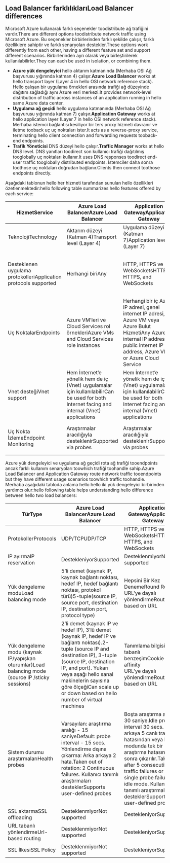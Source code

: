 ## <a name="load-balancer-differences"></a><span data-ttu-id="1eb0c-101">Load Balancer farklılıkları</span><span class="sxs-lookup"><span data-stu-id="1eb0c-101">Load Balancer differences</span></span>

<span data-ttu-id="1eb0c-102">Microsoft Azure kullanarak farklı seçenekler toodistribute ağ trafiğini vardır.</span><span class="sxs-lookup"><span data-stu-id="1eb0c-102">There are different options toodistribute network traffic using Microsoft Azure.</span></span> <span data-ttu-id="1eb0c-103">Bu seçenekler birbirlerinden farklı şekilde çalışır, farklı özelliklere sahiptir ve farklı senaryoları destekler.</span><span class="sxs-lookup"><span data-stu-id="1eb0c-103">These options work differently from each other, having a different feature set and support different scenarios.</span></span> <span data-ttu-id="1eb0c-104">Birbirlerinden ayrı olarak veya birleştirilerek kullanılabilirler.</span><span class="sxs-lookup"><span data-stu-id="1eb0c-104">They can each be used in isolation, or combining them.</span></span>

* <span data-ttu-id="1eb0c-105">**Azure yük dengeleyici** hello aktarım katmanında (Merhaba OSI Ağ başvurusu yığınında katman 4) çalışır.</span><span class="sxs-lookup"><span data-stu-id="1eb0c-105">**Azure Load Balancer** works at hello transport layer (Layer 4 in hello OSI network reference stack).</span></span> <span data-ttu-id="1eb0c-106">Hello çalışan bir uygulama örnekleri arasında trafiği ağ düzeyinde dağıtım sağladığı aynı Azure veri merkezi.</span><span class="sxs-lookup"><span data-stu-id="1eb0c-106">It provides network-level distribution of traffic across instances of an application running in hello same Azure data center.</span></span>
* <span data-ttu-id="1eb0c-107">**Uygulama ağ geçidi** hello uygulama katmanında (Merhaba OSI Ağ başvurusu yığınında katman 7) çalışır.</span><span class="sxs-lookup"><span data-stu-id="1eb0c-107">**Application Gateway** works at hello application layer (Layer 7 in hello OSI network reference stack).</span></span> <span data-ttu-id="1eb0c-108">Merhaba istemci bağlantısı kesiliyor bir ters proxy hizmeti davranır ve iletme tooback uç uç noktaları ister.</span><span class="sxs-lookup"><span data-stu-id="1eb0c-108">It acts as a reverse-proxy service, terminating hello client connection and forwarding requests tooback-end endpoints.</span></span>
* <span data-ttu-id="1eb0c-109">**Trafik Yöneticisi** DNS düzeyi hello çalışır.</span><span class="sxs-lookup"><span data-stu-id="1eb0c-109">**Traffic Manager** works at hello DNS level.</span></span>  <span data-ttu-id="1eb0c-110">DNS yanıtları toodirect son kullanıcı trafiği dağıtılmış tooglobally uç noktaları kullanır.</span><span class="sxs-lookup"><span data-stu-id="1eb0c-110">It uses DNS responses toodirect end-user traffic tooglobally distributed endpoints.</span></span> <span data-ttu-id="1eb0c-111">İstemciler daha sonra toothose uç noktaları doğrudan bağlanır.</span><span class="sxs-lookup"><span data-stu-id="1eb0c-111">Clients then connect toothose endpoints directly.</span></span>

<span data-ttu-id="1eb0c-112">Aşağıdaki tablonun hello her hizmeti tarafından sunulan hello özellikleri özetlenmektedir:</span><span class="sxs-lookup"><span data-stu-id="1eb0c-112">hello following table summarizes hello features offered by each service:</span></span>

| <span data-ttu-id="1eb0c-113">Hizmet</span><span class="sxs-lookup"><span data-stu-id="1eb0c-113">Service</span></span> | <span data-ttu-id="1eb0c-114">Azure Load Balancer</span><span class="sxs-lookup"><span data-stu-id="1eb0c-114">Azure Load Balancer</span></span> | <span data-ttu-id="1eb0c-115">Application Gateway</span><span class="sxs-lookup"><span data-stu-id="1eb0c-115">Application Gateway</span></span> | <span data-ttu-id="1eb0c-116">Traffic Manager</span><span class="sxs-lookup"><span data-stu-id="1eb0c-116">Traffic Manager</span></span> |
| --- | --- | --- | --- |
| <span data-ttu-id="1eb0c-117">Teknoloji</span><span class="sxs-lookup"><span data-stu-id="1eb0c-117">Technology</span></span> |<span data-ttu-id="1eb0c-118">Aktarım düzeyi (Katman 4)</span><span class="sxs-lookup"><span data-stu-id="1eb0c-118">Transport level (Layer 4)</span></span> |<span data-ttu-id="1eb0c-119">Uygulama düzeyi (Katman 7)</span><span class="sxs-lookup"><span data-stu-id="1eb0c-119">Application level (Layer 7)</span></span> |<span data-ttu-id="1eb0c-120">DNS düzeyi</span><span class="sxs-lookup"><span data-stu-id="1eb0c-120">DNS level</span></span> |
| <span data-ttu-id="1eb0c-121">Desteklenen uygulama protokolleri</span><span class="sxs-lookup"><span data-stu-id="1eb0c-121">Application protocols supported</span></span> |<span data-ttu-id="1eb0c-122">Herhangi biri</span><span class="sxs-lookup"><span data-stu-id="1eb0c-122">Any</span></span> |<span data-ttu-id="1eb0c-123">HTTP, HTTPS ve WebSockets</span><span class="sxs-lookup"><span data-stu-id="1eb0c-123">HTTP, HTTPS, and WebSockets</span></span> |<span data-ttu-id="1eb0c-124">Herhangi biri (Uç nokta izleme için HTTP uç noktası gereklidir)</span><span class="sxs-lookup"><span data-stu-id="1eb0c-124">Any (An HTTP endpoint is required for endpoint monitoring)</span></span> |
| <span data-ttu-id="1eb0c-125">Uç Noktalar</span><span class="sxs-lookup"><span data-stu-id="1eb0c-125">Endpoints</span></span> |<span data-ttu-id="1eb0c-126">Azure VM’leri ve Cloud Services rol örnekleri</span><span class="sxs-lookup"><span data-stu-id="1eb0c-126">Azure VMs and Cloud Services role instances</span></span> |<span data-ttu-id="1eb0c-127">Herhangi bir iç Azure IP adresi, genel internet IP adresi, Azure VM veya Azure Bulut Hizmeti</span><span class="sxs-lookup"><span data-stu-id="1eb0c-127">Any Azure internal IP address, public internet IP address, Azure VM, or Azure Cloud Service</span></span> |<span data-ttu-id="1eb0c-128">Azure VM’leri, Cloud Services, Azure Web Apps ve dış uç noktalar</span><span class="sxs-lookup"><span data-stu-id="1eb0c-128">Azure VMs, Cloud Services, Azure Web Apps, and external endpoints</span></span> |
| <span data-ttu-id="1eb0c-129">Vnet desteği</span><span class="sxs-lookup"><span data-stu-id="1eb0c-129">Vnet support</span></span> |<span data-ttu-id="1eb0c-130">Hem İnternet’e yönelik hem de iç (Vnet) uygulamalar için kullanılabilir</span><span class="sxs-lookup"><span data-stu-id="1eb0c-130">Can be used for both Internet facing and internal (Vnet) applications</span></span> |<span data-ttu-id="1eb0c-131">Hem İnternet’e yönelik hem de iç (Vnet) uygulamalar için kullanılabilir</span><span class="sxs-lookup"><span data-stu-id="1eb0c-131">Can be used for both Internet facing and internal (Vnet) applications</span></span> |<span data-ttu-id="1eb0c-132">Yalnızca İnternet'e yönelik uygulamaları destekler</span><span class="sxs-lookup"><span data-stu-id="1eb0c-132">Only supports Internet-facing applications</span></span> |
| <span data-ttu-id="1eb0c-133">Uç Nokta İzleme</span><span class="sxs-lookup"><span data-stu-id="1eb0c-133">Endpoint Monitoring</span></span> |<span data-ttu-id="1eb0c-134">Araştırmalar aracılığıyla desteklenir</span><span class="sxs-lookup"><span data-stu-id="1eb0c-134">Supported via probes</span></span> |<span data-ttu-id="1eb0c-135">Araştırmalar aracılığıyla desteklenir</span><span class="sxs-lookup"><span data-stu-id="1eb0c-135">Supported via probes</span></span> |<span data-ttu-id="1eb0c-136">HTTP/HTTPS GET aracılığıyla desteklenir</span><span class="sxs-lookup"><span data-stu-id="1eb0c-136">Supported via HTTP/HTTPS GET</span></span> |

<span data-ttu-id="1eb0c-137">Azure yük dengeleyici ve uygulama ağ geçidi rota ağ trafiği tooendpoints ancak farklı kullanım senaryoları toowhich trafiği toohandle sahip.</span><span class="sxs-lookup"><span data-stu-id="1eb0c-137">Azure Load Balancer and Application Gateway route network traffic tooendpoints but they have different usage scenarios toowhich traffic toohandle.</span></span> <span data-ttu-id="1eb0c-138">Merhaba aşağıdaki tabloda anlama hello hello iki yük dengeleyici birbirinden yardımcı olur:</span><span class="sxs-lookup"><span data-stu-id="1eb0c-138">hello following table helps understanding hello difference between hello two load balancers:</span></span>

| <span data-ttu-id="1eb0c-139">Tür</span><span class="sxs-lookup"><span data-stu-id="1eb0c-139">Type</span></span> | <span data-ttu-id="1eb0c-140">Azure Load Balancer</span><span class="sxs-lookup"><span data-stu-id="1eb0c-140">Azure Load Balancer</span></span> | <span data-ttu-id="1eb0c-141">Application Gateway</span><span class="sxs-lookup"><span data-stu-id="1eb0c-141">Application Gateway</span></span> |
| --- | --- | --- |
| <span data-ttu-id="1eb0c-142">Protokoller</span><span class="sxs-lookup"><span data-stu-id="1eb0c-142">Protocols</span></span> |<span data-ttu-id="1eb0c-143">UDP/TCP</span><span class="sxs-lookup"><span data-stu-id="1eb0c-143">UDP/TCP</span></span> |<span data-ttu-id="1eb0c-144">HTTP, HTTPS ve WebSockets</span><span class="sxs-lookup"><span data-stu-id="1eb0c-144">HTTP, HTTPS, and WebSockets</span></span> |
| <span data-ttu-id="1eb0c-145">IP ayırma</span><span class="sxs-lookup"><span data-stu-id="1eb0c-145">IP reservation</span></span> |<span data-ttu-id="1eb0c-146">Destekleniyor</span><span class="sxs-lookup"><span data-stu-id="1eb0c-146">Supported</span></span> |<span data-ttu-id="1eb0c-147">Desteklenmiyor</span><span class="sxs-lookup"><span data-stu-id="1eb0c-147">Not supported</span></span> |
| <span data-ttu-id="1eb0c-148">Yük dengeleme modu</span><span class="sxs-lookup"><span data-stu-id="1eb0c-148">Load balancing mode</span></span> |<span data-ttu-id="1eb0c-149">5’li demet (kaynak IP, kaynak bağlantı noktası, hedef IP, hedef bağlantı noktası, protokol türü)</span><span class="sxs-lookup"><span data-stu-id="1eb0c-149">5-tuple(source IP, source port, destination IP, destination port, protocol type)</span></span> |<span data-ttu-id="1eb0c-150">Hepsini Bir Kez Deneme</span><span class="sxs-lookup"><span data-stu-id="1eb0c-150">Round Robin</span></span><br><span data-ttu-id="1eb0c-151">URL'ye dayalı yönlendirme</span><span class="sxs-lookup"><span data-stu-id="1eb0c-151">Routing based on URL</span></span> |
| <span data-ttu-id="1eb0c-152">Yük dengeleme modu (kaynak IP/yapışkan oturumlar)</span><span class="sxs-lookup"><span data-stu-id="1eb0c-152">Load balancing mode (source IP /sticky sessions)</span></span> |<span data-ttu-id="1eb0c-153">2’li demet (kaynak IP ve hedef IP), 3’lü demet (kaynak IP, hedef IP ve bağlantı noktası).</span><span class="sxs-lookup"><span data-stu-id="1eb0c-153">2-tuple (source IP and destination IP), 3-tuple (source IP, destination IP, and port).</span></span> <span data-ttu-id="1eb0c-154">Yukarı veya aşağı hello sanal makinelerin sayısına göre ölçeği</span><span class="sxs-lookup"><span data-stu-id="1eb0c-154">Can scale up or down based on hello number of virtual machines</span></span> |<span data-ttu-id="1eb0c-155">Tanımlama bilgisi tabanlı benzeşim</span><span class="sxs-lookup"><span data-stu-id="1eb0c-155">Cookie-based affinity</span></span><br><span data-ttu-id="1eb0c-156">URL'ye dayalı yönlendirme</span><span class="sxs-lookup"><span data-stu-id="1eb0c-156">Routing based on URL</span></span> |
| <span data-ttu-id="1eb0c-157">Sistem durumu araştırmaları</span><span class="sxs-lookup"><span data-stu-id="1eb0c-157">Health probes</span></span> |<span data-ttu-id="1eb0c-158">Varsayılan: araştırma aralığı - 15 saniye</span><span class="sxs-lookup"><span data-stu-id="1eb0c-158">Default: probe interval - 15 secs.</span></span> <span data-ttu-id="1eb0c-159">Yönlendirme dışına çıkarma: Arka arkaya 2 hata.</span><span class="sxs-lookup"><span data-stu-id="1eb0c-159">Taken out of rotation: 2 Continuous failures.</span></span> <span data-ttu-id="1eb0c-160">Kullanıcı tanımlı araştırmaları destekler</span><span class="sxs-lookup"><span data-stu-id="1eb0c-160">Supports user-defined probes</span></span> |<span data-ttu-id="1eb0c-161">Boşta araştırma aralığı 30 saniye.</span><span class="sxs-lookup"><span data-stu-id="1eb0c-161">Idle probe interval 30 secs.</span></span> <span data-ttu-id="1eb0c-162">Arka arkaya 5 canlı trafik hatasından veya boşta modunda tek bir araştırma hatasından sonra çıkarılır.</span><span class="sxs-lookup"><span data-stu-id="1eb0c-162">Taken out after 5 consecutive live traffic failures or a single probe failure in idle mode.</span></span> <span data-ttu-id="1eb0c-163">Kullanıcı tanımlı araştırmaları destekler</span><span class="sxs-lookup"><span data-stu-id="1eb0c-163">Supports user-defined probes</span></span> |
| <span data-ttu-id="1eb0c-164">SSL aktarma</span><span class="sxs-lookup"><span data-stu-id="1eb0c-164">SSL offloading</span></span> |<span data-ttu-id="1eb0c-165">Desteklenmiyor</span><span class="sxs-lookup"><span data-stu-id="1eb0c-165">Not supported</span></span> |<span data-ttu-id="1eb0c-166">Destekleniyor</span><span class="sxs-lookup"><span data-stu-id="1eb0c-166">Supported</span></span> |
| <span data-ttu-id="1eb0c-167">URL tabanlı yönlendirme</span><span class="sxs-lookup"><span data-stu-id="1eb0c-167">Url-based routing</span></span> | <span data-ttu-id="1eb0c-168">Desteklenmiyor</span><span class="sxs-lookup"><span data-stu-id="1eb0c-168">Not supported</span></span> | <span data-ttu-id="1eb0c-169">Destekleniyor</span><span class="sxs-lookup"><span data-stu-id="1eb0c-169">Supported</span></span>|
| <span data-ttu-id="1eb0c-170">SSL İlkesi</span><span class="sxs-lookup"><span data-stu-id="1eb0c-170">SSL Policy</span></span> | <span data-ttu-id="1eb0c-171">Desteklenmiyor</span><span class="sxs-lookup"><span data-stu-id="1eb0c-171">Not supported</span></span> | <span data-ttu-id="1eb0c-172">Destekleniyor</span><span class="sxs-lookup"><span data-stu-id="1eb0c-172">Supported</span></span>|

